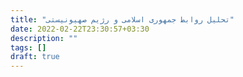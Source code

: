```yaml
---
title: "تحلیل روابط جمهوری اسلامی و رژیم صهیونیستی"
date: 2022-02-22T23:30:57+03:30
description: ""
tags: []
draft: true
---
```


